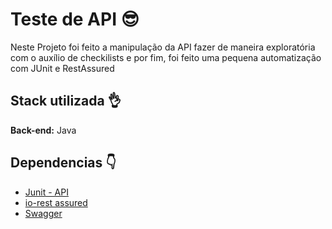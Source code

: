# Teste de API 😎

Neste Projeto foi feito a manipulação da API fazer de maneira exploratória com o auxílio de checkilists e por fim, foi feito uma pequena automatização com JUnit e RestAssured


## Stack utilizada 👌

**Back-end:** Java


## Dependencias 👇

 - [Junit - API](https://mvnrepository.com/artifact/org.junit.jupiter/junit-jupiter-api/5.8.0-M1)
 - [io-rest assured](https://mvnrepository.com/artifact/io.rest-assured/rest-assured/4.4.0)
 - [Swagger](https://editor.swagger.io/)

